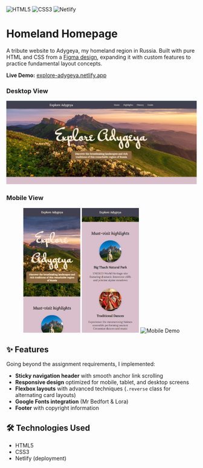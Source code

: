 ![HTML5](https://img.shields.io/badge/HTML5-E34F26?style=flat&logo=html5&logoColor=white)
![CSS3](https://img.shields.io/badge/CSS-563d7c?&style=flat&logo=css3&logoColor=white)
![Netlify](https://img.shields.io/badge/Netlify-00C7B7?style=flat&logo=netlify&logoColor=white)

# Homeland Homepage

A tribute website to Adygeya, my homeland region in Russia. Built with pure HTML and CSS from a [Figma design](https://www.figma.com/design/2QuGfAOcHaZJ6aHXfuamnK/Hometown-Homepage?node-id=0-1&t=gQvTlyRZq1zIjLJD-1), expanding it with custom features to practice fundamental layout concepts.

**Live Demo:** [explore-adygeya.netlify.app](https://explore-adygeya.netlify.app/)

### Desktop View
![explore-adygeya-preview-desktop](assets/explore-adygeya-hero.png)

### Mobile View
<p align="center">
  <img src="assets/explore-adygeya-mobile-1.png" width="30%" alt="Mobile Screenshot 1"/>
  <img src="assets/explore-adygeya-mobile-2.png" width="30%" alt="Mobile Screenshot 2"/>
  <img src="assets/mobile-version-video.gif" width="30%" alt="Mobile Demo"/>
</p>

## ✨ Features

Going beyond the assignment requirements, I implemented:

- **Sticky navigation header** with smooth anchor link scrolling
- **Responsive design** optimized for mobile, tablet, and desktop screens
- **Flexbox layouts** with advanced techniques (`.reverse` class for alternating card layouts)
- **Google Fonts integration** (Mr Bedfort & Lora)
- **Footer** with copyright information

## 🛠️ Technologies Used

- HTML5
- CSS3
- Netlify (deployment)